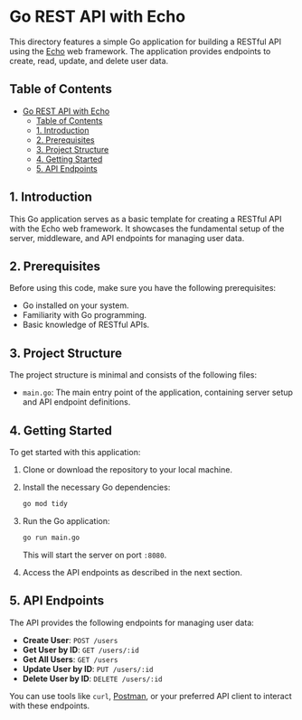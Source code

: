 # Go REST API with Echo

This directory features a simple Go application for building a RESTful API using the [Echo](https://echo.labstack.com/) web framework. The application provides endpoints to create, read, update, and delete user data.

## Table of Contents

- [Go REST API with Echo](#go-rest-api-with-echo)
  - [Table of Contents](#table-of-contents)
  - [1. Introduction](#1-introduction)
  - [2. Prerequisites](#2-prerequisites)
  - [3. Project Structure](#3-project-structure)
  - [4. Getting Started](#4-getting-started)
  - [5. API Endpoints](#5-api-endpoints)

## 1. Introduction

This Go application serves as a basic template for creating a RESTful API with the Echo web framework. It showcases the fundamental setup of the server, middleware, and API endpoints for managing user data.

## 2. Prerequisites

Before using this code, make sure you have the following prerequisites:

- Go installed on your system.
- Familiarity with Go programming.
- Basic knowledge of RESTful APIs.

## 3. Project Structure

The project structure is minimal and consists of the following files:

- `main.go`: The main entry point of the application, containing server setup and API endpoint definitions.

## 4. Getting Started

To get started with this application:

1. Clone or download the repository to your local machine.

2. Install the necessary Go dependencies:

   ```bash
   go mod tidy
   ```

3. Run the Go application:

   ```bash
   go run main.go
   ```

   This will start the server on port `:8080`.

4. Access the API endpoints as described in the next section.

## 5. API Endpoints

The API provides the following endpoints for managing user data:

- **Create User**: `POST /users`
- **Get User by ID**: `GET /users/:id`
- **Get All Users**: `GET /users`
- **Update User by ID**: `PUT /users/:id`
- **Delete User by ID**: `DELETE /users/:id`

You can use tools like `curl`, [Postman](https://www.postman.com/), or your preferred API client to interact with these endpoints.
